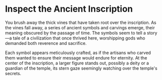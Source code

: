 # Inspect the Ancient Inscription

You brush away the thick vines that have taken root over the inscription. As the vines fall away, a series of ancient symbols and carvings emerge, their meaning obscured by the passage of time. The symbols seem to tell a story—a tale of a civilization that once thrived here, worshipping gods who demanded both reverence and sacrifice.

Each symbol appears meticulously crafted, as if the artisans who carved them wanted to ensure their message would endure for eternity. At the center of the inscription, a larger figure stands out, possibly a deity or a guardian of the temple, its stern gaze seemingly watching over the temple's secrets.
